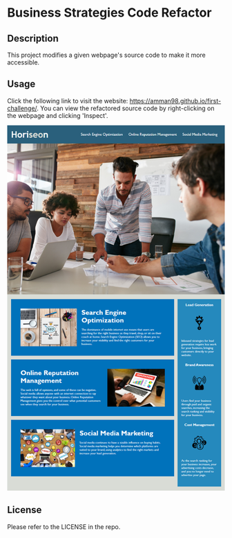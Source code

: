 # Business Strategies Code Refactor

## Description

This project modifies a given webpage's source code to make it more accessible. 

## Usage

Click the following link to visit the website: https://amman98.github.io/first-challenge/. You can view the refactored source code by right-clicking on the webpage and clicking 'Inspect'.

![sample website](assets/images/01-html-css-git-homework-demo.png)

## License

Please refer to the LICENSE in the repo.